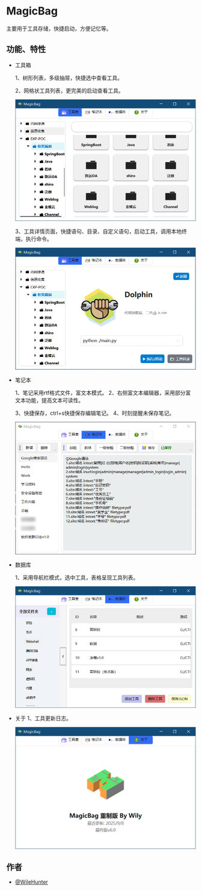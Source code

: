 # MagicBag

主要用于工具存储，快捷启动，方便记忆等。
## 功能、特性

- 工具箱

  1、树形列表，多级抽屉，快捷选中查看工具。

  2、网格状工具列表，更完美的启动查看工具。

  ![image-20250910113257137](https://github.com/WileHunter/MagicBag/blob/main/mdgitpic/Snipaste_2025-09-10_11-39-12.png)

  3、工具详情页面，快捷语句、目录、自定义语句，启动工具，调用本地终端，执行命令。

  ![image-20250910113604615](https://github.com/WileHunter/MagicBag/blob/main/mdgitpic/Snipaste_2025-09-10_11-39-35.png)

- 笔记本

  1、笔记采用rtf格式文件，富文本模式。
  2、右侧富文本编辑器，采用部分富文本功能，提高文本可读性。

  3、快捷保存，ctrl+s快捷保存编辑笔记。
  4、时刻提醒未保存笔记。

  ![image-20250910113338370](https://github.com/WileHunter/MagicBag/blob/main/mdgitpic/Snipaste_2025-09-21_15-35-37.png)

- 数据库

  1、采用导航栏模式，选中工具，表格呈现工具列表。

  ![image-20250910113358684](https://github.com/WileHunter/MagicBag/blob/main/mdgitpic/Snipaste_2025-09-10_11-39-50.png)

- 关于
  1、工具更新日志。

  ![image-20250910113431440](https://github.com/WileHunter/MagicBag/blob/main/mdgitpic/Snipaste_2025-09-10_11-39-58.png)

## 作者

- [@WileHunter](https://github.com/WileHunter/)

